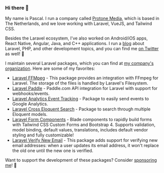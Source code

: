 ### Hi there 👋

My name is Pascal. I run a company called [Protone Media](https://protone.media), which is based in The Netherlands, and we love working with Laravel, VueJS, and Tailwind CSS.

Besides the Laravel ecosystem, I've also worked on Android/iOS apps, React Native, Angular, Java, and C++ applications. I run a [blog](https://protone.media/blog) about Laravel, PHP, and other development topics, and you can find me [on Twitter](https://twitter.com/pascalbaljet) as well! 🙌

I maintain several Laravel packages, which you can find at [my company's organization](https://github.com/protonemedia). Here are some of my favorites:

* [Laravel FFMpeg](https://github.com/protonemedia/laravel-ffmpeg) - This package provides an integration with FFmpeg for Laravel. The storage of the files is handled by Laravel's Filesystem.
* [Laravel Paddle](https://github.com/protonemedia/laravel-paddle) - Paddle.com API integration for Laravel with support for webhooks/events.
* [Laravel Analytics Event Tracking](https://github.com/protonemedia/laravel-analytics-event-tracking) - Package to easily send events to Google Analytics.
* [Laravel Cross Eloquent Search](https://github.com/protonemedia/laravel-cross-eloquent-search) - Package to search through multiple Eloquent models.
* [Laravel Form Components](https://github.com/protonemedia/laravel-form-components) - Blade components to rapidly build forms with Tailwind CSS Custom Forms and Bootstrap 4. Supports validation, model binding, default values, translations, includes default vendor styling and fully customizable!
* [Laravel Verify New Email](https://github.com/protonemedia/laravel-verify-new-email) - This package adds support for verifying new email addresses: when a user updates its email address, it won't replace the old one until the new one is verified.

Want to support the development of these packages? Consider [sponsoring me](https://github.com/sponsors/pascalbaljet)! 🚀
